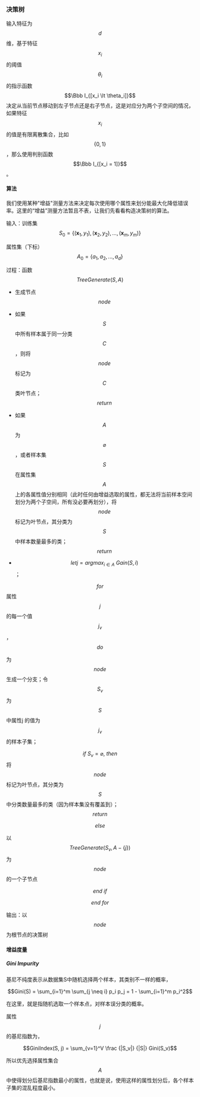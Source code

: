 ### 决策树

输入特征为$$d$$ 维，基于特征$$x_i$$ 的阈值$$\theta_i$$的指示函数$$\Bbb I_{[x_i \lt \theta_i]}$$决定从当前节点移动到左子节点还是右子节点，这是对应分为两个子空间的情况，如果特征$$x_i$$ 的值是有限离散集合，比如$$\lbrace 0,1 \rbrace$$，那么使用判别函数$$\Bbb I_{[x_i = 1]}$$。

#### 算法

我们使用某种"增益"测量方法来决定每次使用哪个属性来划分能最大化降低错误率。这里的“增益”测量方法暂且不表，让我们先看看构造决策树的算法。

输入：训练集$$S_0 = \lbrace (\mathbf x_1, y_1), (\mathbf x_2, y_2), ...,(\mathbf x_m, y_m) \rbrace$$

属性集（下标）$$A_0 = \lbrace a_1, a_2, ..., a_d \rbrace$$

过程：函数$$TreeGenerate(S, A)$$

* 生成节点 $$node$$

* 如果$$S$$ 中所有样本属于同一分类$$C$$，则将$$node$$ 标记为$$C$$ 类叶节点；$$return$$

* 如果$$A$$ 为$$\varnothing$$ ，或者样本集$$S$$ 在属性集$$A$$ 上的各属性值分别相同（此时任何由增益选取的属性，都无法将当前样本空间划分为两个子空间，所有没必要再划分），将$$node$$ 标记为叶节点，其分类为$$S$$ 中样本数量最多的类；$$return$$

* $$ let j = argmax_{i \in A}  \ Gain(S, i)$$；

$$for$$ 属性 $$j$$ 的每一个值$$j_v$$ ，$$do$$

为$$node$$ 生成一个分支；令$$S_v$$ 为$$S$$ 中属性j 的值为$$j_v$$ 的样本子集；

$$if \ S_v = \varnothing, \ then$$ 将$$node$$ 标记为叶节点，其分类为$$S$$ 中分类数量最多的类（因为样本集没有覆盖到）；$$return$$

$$else$$

以$$TreeGenerate(S_v, A- \lbrace j \rbrace)$$为$$node$$ 的一个子节点

$$end \ if$$

$$end \ for$$

输出：以$$node$$ 为根节点的决策树

#### 增益度量

##### Gini Impurity

基尼不纯度表示从数据集S中随机选择两个样本，其类别不一样的概率，

$$Gini(S) = \sum_{i=1}^m  \sum_{j \neq i} p_i p_j = 1 - \sum_{i=1}^m p_i^2$$

在这里，就是指随机选取一个样本点，对样本误分类的概率。

属性$$j$$ 的基尼指数为，

$$GiniIndex(S, j) = \sum_{v=1}^V \frac {|S_v|} {|S|} Gini(S_v)$$

所以优先选择属性集合$$A$$ 中使得划分后基尼指数最小的属性，也就是说，使用这样的属性划分后，各个样本子集的混乱程度最小。

